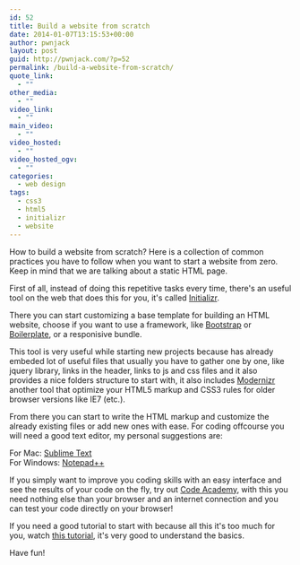 ```yaml
---
id: 52
title: Build a website from scratch
date: 2014-01-07T13:15:53+00:00
author: pwnjack
layout: post
guid: http://pwnjack.com/?p=52
permalink: /build-a-website-from-scratch/
quote_link:
  - ""
other_media:
  - ""
video_link:
  - ""
main_video:
  - ""
video_hosted:
  - ""
video_hosted_ogv:
  - ""
categories:
  - web design
tags:
  - css3
  - html5
  - initializr
  - website
---
```

How to build a website from scratch? Here is a collection of common practices you have to follow when you want to start a website from zero. Keep in mind that we are talking about a static HTML page.

First of all, instead of doing this repetitive tasks every time, there's an useful tool on the web that does this for you, it's called <a title="Initializr" href="http://www.initializr.com/" target="_blank">Initializr</a>.

There you can start customizing a base template for building an HTML website, choose if you want to use a framework, like <a title="Bootstrap" href="http://getbootstrap.com/" target="_blank">Bootstrap</a> or <a title="Boilerplate" href="http://html5boilerplate.com/" target="_blank">Boilerplate</a>, or a responisive bundle.

This tool is very useful while starting new projects because has already embeded lot of useful files that usually you have to gather one by one, like jquery library, links in the header, links to js and css files and it also provides a nice folders structure to start with, it also includes <a title="Modernizr" href="http://modernizr.com/" target="_blank">Modernizr</a> another tool that optimize your HTML5 markup and CSS3 rules for older browser versions like IE7 (etc.).

From there you can start to write the HTML markup and customize the already existing files or add new ones with ease. For coding offcourse you will need a good text editor, my personal suggestions are:

For Mac: <a title="Sublime Text" href="http://www.sublimetext.com/" target="_blank">Sublime Text</a>  
For Windows: <a title="Notepad++" href="http://notepad-plus-plus.org/" target="_blank">Notepad++</a>

If you simply want to improve you coding skills with an easy interface and see the results of your code on the fly, try out <a title="Code Academy" href="http://www.codecademy.com/" target="_blank">Code Academy</a>, with this you need nothing else than your browser and an internet connection and you can test your code directly on your browser!

If you need a good tutorial to start with because all this it's too much for you, watch <a title="How to learn HTML and CSS in 30 days" href="http://freecourses.tutsplus.com/30-days-to-learn-html-and-css/" target="_blank">this tutorial</a>, it's very good to understand the basics.

Have fun!